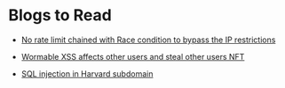 # Blogs to Read

- [ No rate limit chained with Race condition to bypass the IP restrictions](https://infosecwriteups.com/1000-how-i-could-have-hack-any-account-and-become-a-billionaire-overnight-top-crypto-trading-ff0e25b6013c)

- [ Wormable XSS affects other users and steal other users NFT ](https://palisade.consulting/blog/rarible-vulnerability)

- [ SQL injection in Harvard subdomain ](https://medium.com/pentesternepal/sql-injection-in-harvards-subdomain-c3148f8be156)
